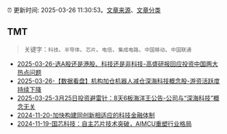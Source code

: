 :alarm_clock: 更新时间: 2025-03-26 11:30:53。[文章来源](/README.md)、[文章分类](/TAGS.md)

## TMT


> 关键字：`科技`、`半导体`、`芯片`、`电信`、`集成电路`、`中国移动`、`中国联通`



- [2025-03-26-选A股还是港股、科技还是非科技-高盛研报回应投资中国两大热点问题](https://www.cls.cn/detail/1983876) 
- [2025-03-26-【数据看盘】机构加仓机器人减仓深海科技概念股-游资活跃度持续下降](https://www.cls.cn/detail/1984358) 
- [2025-03-25-3月25日投资避雷针：8天6板海洋王公告-公司与“深海科技”概念无关](https://www.cls.cn/detail/1982225) 
- [2024-11-20-加快构建同创新相适应的科技金融体制](https://xueqiu.com/9193403816/313561745) 
- [2024-11-19-国芯科技：自主芯片技术突破，AIMCU重塑行业格局](https://xueqiu.com/8151841495/313402043) 
